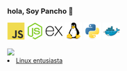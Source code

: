 
### hola, Soy Pancho 👋

<div align="left" >
  <img src="https://github.com/Francisco-LP/iconos/blob/main/javascript/javascript.svg" width=40/>
  <img src="https://github.com/Francisco-LP/iconos/blob/main/nodejs/nodejs.svg" width=40/>
  <img src="https://github.com/Francisco-LP/iconos/blob/main/express/express.svg" width=40/>
  <img src="https://github.com/Francisco-LP/iconos/blob/main/linux/linux.svg" width=40/>
  <img src="https://github.com/Francisco-LP/iconos/blob/main/python/python.svg" width=40/>
  <img src="https://github.com/Francisco-LP/iconos/blob/main/docker/docker.svg" width=40/>
</div>
<br>
<div>
    <a href="https://www.linkedin.com/in/francisco-lagos-ponce/" target="_blank">
    <img src="https://img.shields.io/badge/Linkedin-blue"
</div>
<br>
<div>
    <li>
        Linux entusiasta
    </li>
</div>
<!--
**Francisco-LP/Francisco-LP** is a ✨ _special_ ✨ repository because its `README.md` (this file) appears on your GitHub profile.

Here are some ideas to get you started:

- 🔭 I’m currently working on ...
- 🌱 I’m currently learning ...
- 👯 I’m looking to collaborate on ...
- 🤔 I’m looking for help with ...
- 💬 Ask me about ...
- 📫 How to reach me: ...
- 😄 Pronouns: ...
- ⚡ Fun fact: ...
-->
